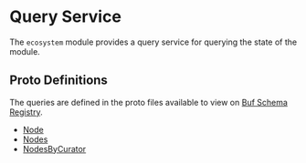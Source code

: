 # Query Service

The `ecosystem` module provides a query service for querying the state of the module.

## Proto Definitions

The queries are defined in the proto files available to view on [Buf Schema Registry](https://buf.build/chora/geonode).

<!-- listed alphabetically -->

- [Node](https://buf.build/chora/geonode/docs/main:chora.geonode.v1#chora.geonode.v1.Query.Node)
- [Nodes](https://buf.build/chora/geonode/docs/main:chora.geonode.v1#chora.geonode.v1.Query.Nodes)
- [NodesByCurator](https://buf.build/chora/geonode/docs/main:chora.geonode.v1#chora.geonode.v1.Query.NodesByCurator)
